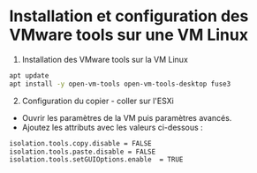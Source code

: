 # Installation et configuration des VMware tools sur une VM Linux
1. Installation des VMware tools sur la VM Linux
```bash
apt update
apt install -y open-vm-tools open-vm-tools-desktop fuse3
```   
2. Configuration du copier - coller sur l'ESXi
- Ouvrir les paramètres de la VM puis paramètres avancés.
- Ajoutez les attributs avec les valeurs ci-dessous :
```bash
isolation.tools.copy.disable = FALSE
isolation.tools.paste.disable = FALSE
isolation.tools.setGUIOptions.enable  = TRUE
```
